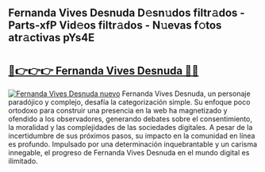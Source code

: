 ## Fernanda Vives Desnuda D𝚎sn𝚞dos filtr𝚊dos - Parts-xfP Vid𝚎os filtr𝚊dos - N𝚞evas f𝚘tos atr𝚊ctivas pYs4E

# <h2><a href="http://mbaacua.tromn.icu/?c=Fernanda+Vives+Desnuda">🔗👉👉👉 Fernanda Vives Desnuda 🔗🔗</a></h2>

[![Fernanda Vives Desnuda nuevo](https://i.imgur.com/pEAQMta.gif)](http://mbaacua.tromn.icu/?c=Fernanda+Vives+Desnuda)
Fernanda Vives Desnuda, un personaje paradójico y complejo, desafía la categorización simple. Su enfoque poco ortodoxo para construir una presencia en la web ha magnetizado y ofendido a los observadores, generando debates sobre el consentimiento, la moralidad y las complejidades de las sociedades digitales. A pesar de la incertidumbre de sus próximos pasos, su impacto en la comunidad en línea es profundo. Impulsado por una determinación inquebrantable y un carisma innegable, el progreso de Fernanda Vives Desnuda en el mundo digital es ilimitado.
